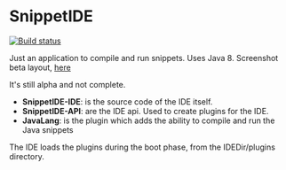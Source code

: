# SnippetIDE

[![Build status](https://ci.appveyor.com/api/projects/status/883piyu8gio9tc20?svg=true)](https://ci.appveyor.com/project/rrev/snippetide)

Just an application to compile and run snippets. Uses Java 8. Screenshot beta layout, [here](http://i.imgur.com/pka5IYI.png)

It's still alpha and not complete.

- **SnippetIDE-IDE**: is the source code of the IDE itself. 
- **SnippetIDE-API**: are the IDE api. Used to create plugins for the IDE.
- **JavaLang**: is the plugin which adds the ability to compile and run the Java snippets

The IDE loads the plugins during the boot phase, from the IDEDir/plugins directory.

